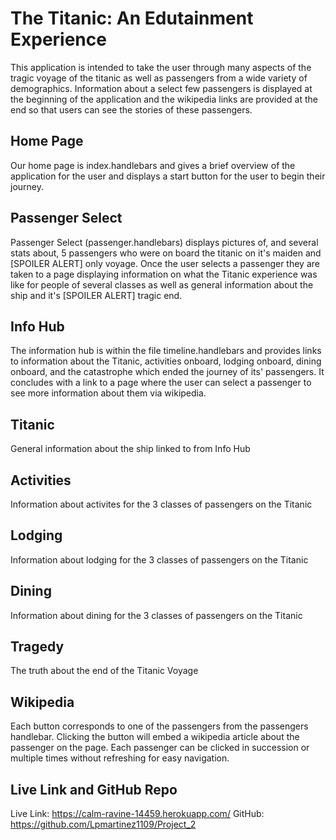 # The Titanic: An Edutainment Experience

This application is intended to take the user through many aspects of the tragic voyage of the titanic as well as passengers from a wide variety of demographics. Information about a select few passengers is displayed at the beginning of the application and the wikipedia links are provided at the end so that users can see the stories of these passengers.

## Home Page

Our home page is index.handlebars and gives a brief overview of the application for the user and displays a start button for the user to begin their journey.

## Passenger Select

Passenger Select (passenger.handlebars) displays pictures of, and several stats about, 5 passengers who were on board the titanic on it's maiden and [SPOILER ALERT] only voyage. Once the user selects a passenger they are taken to a page displaying information on what the Titanic experience was like for people of several classes as well as general information about the ship and it's [SPOILER ALERT] tragic end.

## Info Hub

The information hub is within the file timeline.handlebars and provides links to information about the Titanic, activities onboard, lodging onboard, dining onboard, and the catastrophe which ended the journey of its' passengers. It concludes with a link to a page where the user can select a passenger to see more information about them via wikipedia.

## Titanic

General information about the ship linked to from Info Hub

## Activities

Information about activites for the 3 classes of passengers on the Titanic

## Lodging

Information about lodging for the 3 classes of passengers on the Titanic

## Dining

Information about dining for the 3 classes of passengers on the Titanic

## Tragedy

The truth about the end of the Titanic Voyage

## Wikipedia

Each button corresponds to one of the passengers from the passengers handlebar. Clicking the button will embed a wikipedia article about the passenger on the page. Each passenger can be clicked in succession or multiple times without refreshing for easy navigation.

## Live Link and GitHub Repo
Live Link: https://calm-ravine-14459.herokuapp.com/
GitHub: https://github.com/Lpmartinez1109/Project_2

